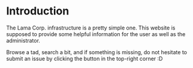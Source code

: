 # Introduction

The Lama Corp. infrastructure is a pretty simple one. This website is supposed
to provide some helpful information for the user as well as the administrator.

Browse a tad, search a bit, and if something is missing, do not hesitate to
submit an issue by clicking the button in the top-right corner :D
